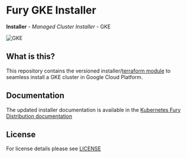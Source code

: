 # Fury GKE Installer

**Installer** - *Managed Cluster Installer* - GKE

![GKE](https://www.pngkit.com/png/detail/442-4428479_google-kubernetesengine-google-gke-logo.png)

## What is this?

This repository contains the versioned installer/[terraform module](modules/gke) to seamless install a GKE cluster
in Google Cloud Platform.

## Documentation

The updated installer documentation is available in the [Kubernetes Fury Distribution documentation][gke installer docs]

## License

For license details please see [LICENSE](LICENSE)


[gke installer docs]: http://kfd-docs-feature-GKE-installer.surge.sh/docs/installers/managed/gke/
